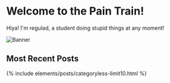 # Welcome to the Pain Train!
Hiya! I'm regulad, a student doing stupid things at any moment!

![Banner](https://i.imgur.com/kIRjNAr.jpg)

## Most Recent Posts
{% include elements/posts/categoryless-limit10.html %}
